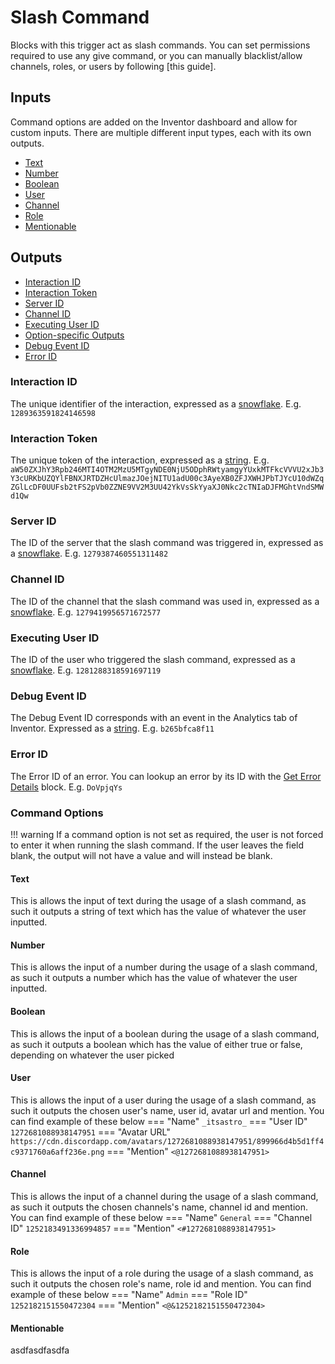 # Slash Command
Blocks with this trigger act as slash commands. You can set permissions required to use any give command, or you can manually blacklist/allow channels, roles, or users by following [this guide].

## Inputs
Command options are added on the Inventor dashboard and allow for custom inputs. There are multiple different input types, each with its own outputs.
- [Text](#text)
- [Number](#number)
- [Boolean](#boolean)
- [User](#user)
- [Channel](#channel)
- [Role](#role)
- [Mentionable](#mentionable)


## Outputs
- [Interaction ID](#interaction-id)
- [Interaction Token](#interaction-token)
- [Server ID](#server-id)
- [Channel ID](#channel-id)
- [Executing User ID](#executing-user-id)
- [Option-specific Outputs](#option-specific-outputs)
- [Debug Event ID](#debug-event-id)
- [Error ID](#error-id)
### Interaction ID
The unique identifier of the interaction, expressed as a [snowflake](/inventor-reference/types/number/snowflake). E.g. `1289363591824146598`

### Interaction Token
The unique token of the interaction, expressed as a [string](/inventor-reference/types/number/snowflake). E.g. `aW50ZXJhY3Rpb246MTI4OTM2MzU5MTgyNDE0NjU5ODphRWtyamgyYUxkMTFkcVVVU2xJb3Y3cURKbUZQYlFBNXJRTDZHcUlmazJOejNITU1adU00c3AyeXB0ZFJXWHJPbTJYcU10dWZqZGlLcDF0UUFsb2tFS2pVb0ZZNE9VV2M3UU42YkVsSkYyaXJ0Nkc2cTNIaDJFMGhtVndSMWd1Qw`

### Server ID
The ID of the server that the slash command was triggered in, expressed as a [snowflake](/inventor-reference/types/number/snowflake). E.g. `1279387460551311482`

### Channel ID
The ID of the channel that the slash command was used in, expressed as a [snowflake](/inventor-reference/types/number/snowflake). E.g. `1279419956571672577`

### Executing User ID
The ID of the user who triggered the slash command, expressed as a [snowflake](/inventor-reference/types/number/snowflake). E.g. `1281288318591697119`

### Debug Event ID
The Debug Event ID corresponds with an event in the Analytics tab of Inventor. Expressed as a [string](/inventor-reference/types/string). E.g. `b265bfca8f11`

### Error ID
The Error ID of an error. You can lookup an error by its ID with the [Get Error Details](/inventor-reference/blocks/get-error-details) block. E.g. `DoVpjqYs`

### Command Options
!!! warning
    If a command option is not set as required, the user is not forced to enter it when running the slash command. If the user leaves the field blank, the output will not have a value and will instead be blank.

#### Text

This is allows the input of text during the usage of a slash command, as such it outputs a string of text which has the value of whatever the user inputted.

#### Number

This is allows the input of a number during the usage of a slash command, as such it outputs a number which has the value of whatever the user inputted.

#### Boolean

This is allows the input of a boolean during the usage of a slash command, as such it outputs a boolean which has the value of either true or false, depending on whatever the user picked

#### User

This is allows the input of a user during the usage of a slash command, as such it outputs the chosen user's name, user id, avatar url and mention. You can find example of these below
=== "Name"
    ```
    _itsastro_
    ```
=== "User ID"
    ```
    1272681088938147951
    ```
=== "Avatar URL"
    ```
    https://cdn.discordapp.com/avatars/1272681088938147951/899966d4b5d1ff4c9371760a6aff236e.png
    ```
=== "Mention"
    ```
    <@1272681088938147951>
    ```
#### Channel

This is allows the input of a channel during the usage of a slash command, as such it outputs the chosen channels's name, channel id and mention. You can find example of these below
=== "Name"
    ```
    General
    ```
=== "Channel ID"
    ```
    1252183491336994857
    ```
=== "Mention"
    ```
    <#1272681088938147951>
    ```
#### Role

This is allows the input of a role during the usage of a slash command, as such it outputs the chosen role's name, role id and mention. You can find example of these below
=== "Name"
    ```
    Admin
    ```
=== "Role ID"
    ```
    1252182151550472304
    ```
=== "Mention"
    ```
    <@&1252182151550472304>
    ```

#### Mentionable
asdfasdfasdfa